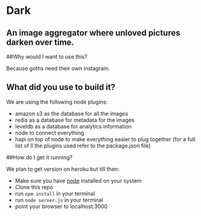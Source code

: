 # Dark
## An image aggregator where unloved pictures darken over time.

##Why would I want to use this?

Because goths need their own instagram.

## What did you use to build it?

We are using the following node plugins:
+ amazon s3 as the database for all the images
+ redis as a database for metadata for the images
+ leveldb as a database for analytics information
+ node to connect everything
+ hapi on top of node to make everything easier to plug together (for a full list of ll the plugins used refer to the package.json file)

##How do I get it running?

We plan to get version on heroku but till then:

+ Make sure you have [node](https://nodejs.org/) installed on your system
+ Clone this repo
+ run ```npm install``` in your terminal
+ run ```node server.js``` in your terminal
+ point your browser to localhost:3000
